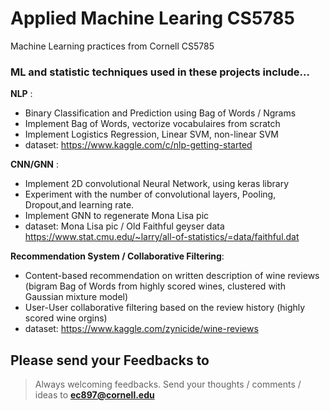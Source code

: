 # Applied Machine Learing CS5785
Machine Learning practices from Cornell CS5785 

### ML and statistic techniques used in these projects include... 
**NLP** :
- Binary Classification and Prediction using Bag of Words / Ngrams
- Implement Bag of Words, vectorize vocabulaires from scratch 
- Implement Logistics Regression, Linear SVM, non-linear SVM 
- dataset: https://www.kaggle.com/c/nlp-getting-started


**CNN/GNN** : 
- Implement 2D convolutional Neural Network, using keras library 
- Experiment with the number of convolutional layers, Pooling, Dropout,and learning rate.
- Implement GNN to regenerate Mona Lisa pic
- dataset: Mona Lisa pic / Old Faithful geyser data https://www.stat.cmu.edu/~larry/all-of-statistics/=data/faithful.dat


**Recommendation System / Collaborative Filtering**:
- Content-based recommendation on written description of wine reviews (bigram Bag of Words from highly scored wines, clustered with Gaussian mixture model) 
- User-User collaborative filtering based on the review history (highly scored wine orgins)
- dataset: https://www.kaggle.com/zynicide/wine-reviews




## Please send your Feedbacks to
> Always welcoming feedbacks. Send your thoughts / comments / ideas to **ec897@cornell.edu** 

